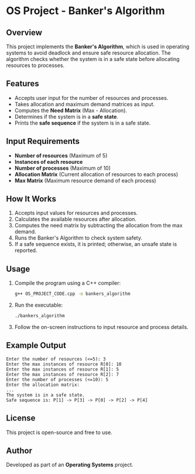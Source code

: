 # OS Project - Banker's Algorithm

## Overview
This project implements the **Banker's Algorithm**, which is used in operating systems to avoid deadlock and ensure safe resource allocation. The algorithm checks whether the system is in a safe state before allocating resources to processes.

## Features
- Accepts user input for the number of resources and processes.
- Takes allocation and maximum demand matrices as input.
- Computes the **Need Matrix** (Max - Allocation).
- Determines if the system is in a **safe state**.
- Prints the **safe sequence** if the system is in a safe state.

## Input Requirements
- **Number of resources** (Maximum of 5)
- **Instances of each resource**
- **Number of processes** (Maximum of 10)
- **Allocation Matrix** (Current allocation of resources to each process)
- **Max Matrix** (Maximum resource demand of each process)

## How It Works
1. Accepts input values for resources and processes.
2. Calculates the available resources after allocation.
3. Computes the need matrix by subtracting the allocation from the max demand.
4. Runs the Banker's Algorithm to check system safety.
5. If a safe sequence exists, it is printed; otherwise, an unsafe state is reported.

## Usage
1. Compile the program using a C++ compiler:
   ```sh
   g++ OS_PROJECT_CODE.cpp -o bankers_algorithm
   ```
2. Run the executable:
   ```sh
   ./bankers_algorithm
   ```
3. Follow the on-screen instructions to input resource and process details.

## Example Output
```
Enter the number of resources (<=5): 3
Enter the max instances of resource R[0]: 10
Enter the max instances of resource R[1]: 5
Enter the max instances of resource R[2]: 7
Enter the number of processes (<=10): 5
Enter the allocation matrix:
...
The system is in a safe state.
Safe sequence is: P[1] -> P[3] -> P[0] -> P[2] -> P[4]
```

## License
This project is open-source and free to use.

## Author
Developed as part of an **Operating Systems** project.


